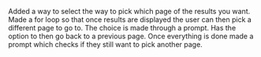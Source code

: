 Added a way to select the way to pick which page of the results you want.
Made a for loop so that once results are displayed the user can then pick a different page to go to.
The choice is made through a prompt.
Has the option to then go back to a previous page. 
Once everything is done made a prompt which checks if they still want to pick another page.